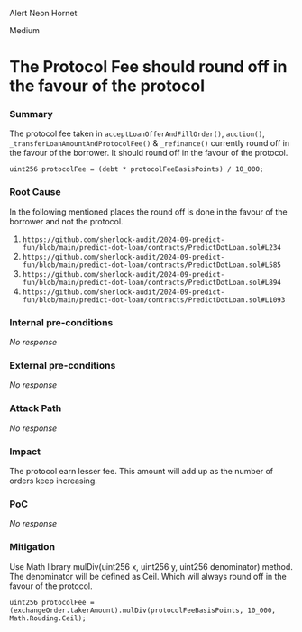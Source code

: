 Alert Neon Hornet

Medium

# The Protocol Fee should round off in the favour of the protocol

### Summary

The protocol fee taken in `acceptLoanOfferAndFillOrder()`, `auction()`, `_transferLoanAmountAndProtocolFee()` & `_refinance()` currently round off in the favour of the borrower. It should round off in the favour of the protocol.

```solidity
uint256 protocolFee = (debt * protocolFeeBasisPoints) / 10_000;
```

### Root Cause

In the following mentioned places the round off is done in the favour of the borrower and not the protocol.
1. `https://github.com/sherlock-audit/2024-09-predict-fun/blob/main/predict-dot-loan/contracts/PredictDotLoan.sol#L234`
2. `https://github.com/sherlock-audit/2024-09-predict-fun/blob/main/predict-dot-loan/contracts/PredictDotLoan.sol#L585`
3. `https://github.com/sherlock-audit/2024-09-predict-fun/blob/main/predict-dot-loan/contracts/PredictDotLoan.sol#L894`
4. `https://github.com/sherlock-audit/2024-09-predict-fun/blob/main/predict-dot-loan/contracts/PredictDotLoan.sol#L1093`


### Internal pre-conditions

_No response_

### External pre-conditions

_No response_

### Attack Path

_No response_

### Impact

The protocol earn lesser fee. This amount will add up as the number of orders keep increasing.

### PoC

_No response_

### Mitigation

Use Math library mulDiv(uint256 x, uint256 y, uint256 denominator) method. The denominator will be defined as Ceil. Which will always round off in the favour of the protocol. 
```solidity
uint256 protocolFee = (exchangeOrder.takerAmount).mulDiv(protocolFeeBasisPoints, 10_000, Math.Rouding.Ceil);
```
